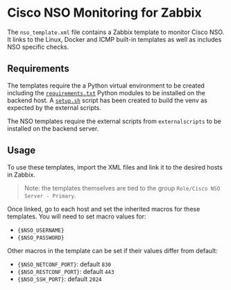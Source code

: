 # Cisco NSO Monitoring for Zabbix

The `nso_template.xml` file contains a Zabbix template to monitor Cisco NSO.  It links to the Linux, Docker and ICMP built-in templates as well as includes NSO specific checks. 


## Requirements

The templates require the a Python virtual environment to be created including the [`requirements.txt`](externalscripts/requirements.txt) Python modules to be installed on the backend host.  A [`setup.sh`](externalscripts/setup.sh) script has been created to build the venv as expected by the external scripts. 

The NSO templates require the external scripts from `externalscripts` to be installed on the backend server.

## Usage

To use these templates, import the XML files and link it to the desired hosts in Zabbix.  

> Note: the templates themselves are tied to the group `Role/Cisco NSO Server - Primary`.

Once linked, go to each host and set the inherited macros for these templates.  You will need to set macro values for: 

* `{$NSO_USERNAME}`
* `{$NSO_PASSWORD}`

Other macros in the template can be set if their values differ from default: 

* `{$NSO_NETCONF_PORT}`: default `830`
* `{$NSO_RESTCONF_PORT}`: default `443`
* `{$NSO_SSH_PORT}`: default `2024`

